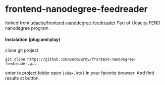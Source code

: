 # frontend-nanodegree-feedreader
forked from [udacity/frontend-nanodegree-feedreader](https://github.com/udacity/frontend-nanodegree-feedreader)
Part of Udacity FEND nanodegree program.

#### Instalation (plug and play)
clone git project
```
git clone https://github.com/BeroBurny/frontend-nanodegree-feedreader.git
```

enter to project folder
open `index.html` in your favorite browser. And find results at botton.
